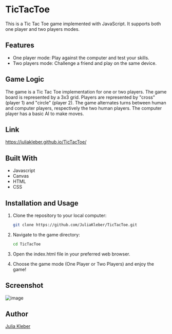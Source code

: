 # TicTacToe

This is a Tic Tac Toe game implemented with JavaScript. It supports both one player and two players modes.

## Features

* One player mode: Play against the computer and test your skills.
* Two players mode: Challenge a friend and play on the same device.

## Game Logic

The game is a Tic Tac Toe implementation for one or two players.
The game board is represented by a 3x3 grid.
Players are represented by "cross" (player 1) and "circle" (player 2).
The game alternates turns between human and computer players, respectively the two human players.
The computer player has a basic AI to make moves.

## Link

https://juliakleber.github.io/TicTacToe/

## Built With

- Javascript
- Canvas
- HTML
- CSS

## Installation and Usage

1. Clone the repository to your local computer:

   ```bash
   git clone https://github.com/JuliaKleber/TicTacToe.git

2. Navigate to the game directory:
   
   ```bash
   cd TicTacToe

3. Open the index.html file in your preferred web browser.

4. Choose the game mode (One Player or Two Players) and enjoy the game!

## Screenshot

![image](https://github.com/GoldieCrystal/TicTacToe/assets/142741980/925d3a92-0268-41c1-ac29-efec7117bf03)

## Author

[Julia Kleber](https://github.com/JuliaKleber)
